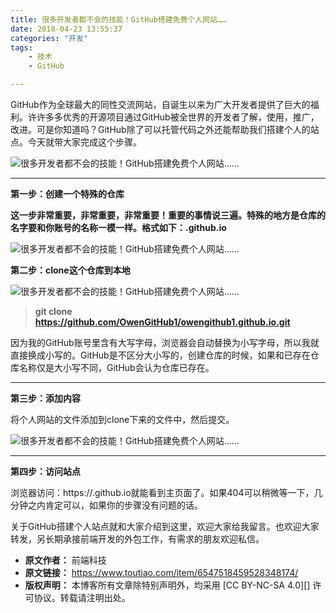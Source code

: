 ```yaml
---
title: 很多开发者都不会的技能！GitHub搭建免费个人网站……
date: 2018-04-23 13:55:37
categories: "开发"
tags:
	- 技术
	- GitHub

---
```


GitHub作为全球最大的同性交流网站，自诞生以来为广大开发者提供了巨大的福利。许许多多优秀的开源项目通过GitHub被全世界的开发者了解，使用，推广，改进。可是你知道吗？GitHub除了可以托管代码之外还能帮助我们搭建个人的站点。今天就带大家完成这个步骤。

![很多开发者都不会的技能！GitHub搭建免费个人网站……][GitHub]

--------------------

**第一步：创建一个特殊的仓库**


**这一步非常重要，非常重要，非常重要！重要的事情说三遍。**特殊的地方是仓库的名字要和你账号的名称一模一样。格式如下：**<username>.github.io**

![很多开发者都不会的技能！GitHub搭建免费个人网站……][GitHub 1]


**第二步：clone这个仓库到本地**

![很多开发者都不会的技能！GitHub搭建免费个人网站……][GitHub 2]

> **git clone https://github.com/OwenGitHub1/owengithub1.github.io.git**
> 

因为我的GitHub账号里含有大写字母，浏览器会自动替换为小写字母，所以我就直接换成小写的。GitHub是不区分大小写的，创建仓库的时候，如果和已存在仓库名称仅是大小写不同，GitHub会认为仓库已存在。

--------------------

**第三步：添加内容**

将个人网站的文件添加到clone下来的文件中，然后提交。

![很多开发者都不会的技能！GitHub搭建免费个人网站……][GitHub 3]

--------------------

**第四步：访问站点**

浏览器访问：https://<username>.github.io就能看到主页面了。如果404可以稍微等一下，几分钟之内肯定可以，如果你的步骤没有问题的话。

关于GitHub搭建个人站点就和大家介绍到这里，欢迎大家给我留言。也欢迎大家转发，另长期承接前端开发的外包工作，有需求的朋友欢迎私信。


[GitHub]: http://p1.pstatp.com/large/pgc-image/1524461994512310d7a195d
[GitHub 1]: http://p3.pstatp.com/large/pgc-image/15244621976500228b0de5f
[GitHub 2]: http://p3.pstatp.com/large/pgc-image/1524462269449b5aa24e3f4
[GitHub 3]: http://p1.pstatp.com/large/pgc-image/1524462757865e1ce28afa7
 *  **原文作者：** 前端科技
 *  **原文链接：** https://www.toutiao.com/item/6547518459528348174/
 *  **版权声明：** 本博客所有文章除特别声明外，均采用 [CC BY-NC-SA 4.0][] 许可协议。转载请注明出处。